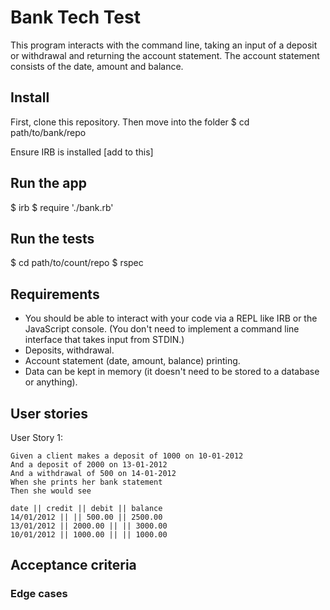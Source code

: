 # Bank Tech Test

This program interacts with the command line, taking an input of a deposit or withdrawal and returning the account statement. 
The account statement consists of the date, amount and balance.

## Install
First, clone this repository. Then move into the folder
$ cd path/to/bank/repo

Ensure IRB is installed [add to this]


## Run the app

$ irb
$ require './bank.rb'


## Run the tests

$ cd path/to/count/repo
$ rspec

## Requirements
- You should be able to interact with your code via a REPL like IRB or the JavaScript console. (You don't need to implement a command line interface that takes input from STDIN.)
- Deposits, withdrawal.
- Account statement (date, amount, balance) printing.
- Data can be kept in memory (it doesn't need to be stored to a database or anything).


## User stories
User Story 1:
```
Given a client makes a deposit of 1000 on 10-01-2012
And a deposit of 2000 on 13-01-2012
And a withdrawal of 500 on 14-01-2012
When she prints her bank statement
Then she would see

date || credit || debit || balance
14/01/2012 || || 500.00 || 2500.00
13/01/2012 || 2000.00 || || 3000.00
10/01/2012 || 1000.00 || || 1000.00
```



## Acceptance criteria



### Edge cases

